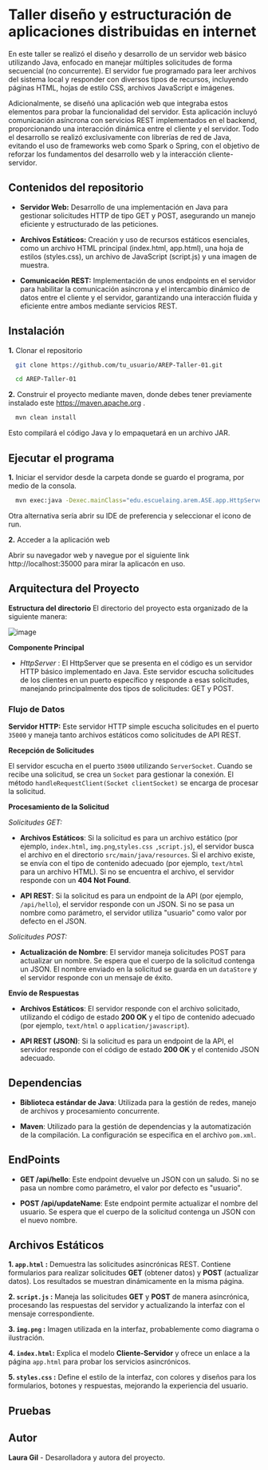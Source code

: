 
# Taller diseño y estructuración de aplicaciones distribuidas en internet


En este taller se realizó el diseño y desarrollo de un servidor web básico utilizando Java, enfocado en manejar múltiples solicitudes de forma secuencial (no concurrente). El servidor fue programado para leer archivos del sistema local y responder con diversos tipos de recursos, incluyendo páginas HTML, hojas de estilo CSS, archivos JavaScript e imágenes.

Adicionalmente, se diseñó una aplicación web que integraba estos elementos para probar la funcionalidad del servidor. Esta aplicación incluyó comunicación asíncrona con servicios REST implementados en el backend, proporcionando una interacción dinámica entre el cliente y el servidor. Todo el desarrollo se realizó exclusivamente con librerías de red de Java, evitando el uso de frameworks web como Spark o Spring, con el objetivo de reforzar los fundamentos del desarrollo web y la interacción cliente-servidor.



## Contenidos del repositorio
* **Servidor Web:** Desarrollo de una implementación en Java para gestionar solicitudes HTTP de tipo GET y POST, asegurando un manejo eficiente y estructurado de las peticiones.

* **Archivos Estáticos:** Creación y uso de recursos estáticos esenciales, como un archivo HTML principal (index.html, app.html), una hoja de estilos (styles.css), un archivo de JavaScript (script.js) y una imagen de muestra.

* **Comunicación REST:** Implementación de unos endpoints en el servidor para habilitar la comunicación asíncrona y el intercambio dinámico de datos entre el cliente y el servidor, garantizando una interacción fluida y eficiente entre ambos mediante servicios REST.
## Instalación

**1.**  Clonar el repositorio

```bash
  git clone https://github.com/tu_usuario/AREP-Taller-01.git

  cd AREP-Taller-01
```
**2.**  Construir el proyecto mediante maven, donde debes tener previamente instalado este https://maven.apache.org .
```bash
  mvn clean install
```  
Esto compilará el código Java y lo empaquetará en un archivo JAR.
## Ejecutar el programa
**1.**  Iniciar el servidor desde la carpeta donde se guardo el programa, por medio de la consola.
```bash
  mvn exec:java -Dexec.mainClass="edu.escuelaing.arem.ASE.app.HttpServer"
```
Otra alternativa sería abrir su IDE de preferencia y seleccionar el icono de run.

**2.** Acceder a la aplicación web

Abrir su navegador web y navegue por el siguiente link http://localhost:35000 para mirar la aplicacón en uso. 



## Arquitectura del Proyecto 
**Estructura del directorio**
El directorio del proyecto esta organizado de la siguiente manera:

![image](https://github.com/user-attachments/assets/7ec2dd45-9b0a-4c93-b020-fbaad55c483a)

**Componente Principal**
- *HttpServer* : El HttpServer que se presenta en el código es un servidor HTTP básico implementado en Java. Este servidor escucha solicitudes de los clientes en un puerto específico y responde a esas solicitudes, manejando principalmente dos tipos de solicitudes: GET y POST. 

### Flujo de Datos

**Servidor HTTP:** Este servidor HTTP simple escucha solicitudes en el puerto `35000` y maneja tanto archivos estáticos como solicitudes de API REST.

**Recepción de Solicitudes**

El servidor escucha en el puerto `35000` utilizando `ServerSocket`. Cuando se recibe una solicitud, se crea un `Socket` para gestionar la conexión. El método `handleRequestClient(Socket clientSocket)` se encarga de procesar la solicitud.

**Procesamiento de la Solicitud**

*Solicitudes GET:*

- **Archivos Estáticos**: Si la solicitud es para un archivo estático (por ejemplo, `index.html`, `img.png`,`styles.css `,`script.js`), el servidor busca el archivo en el directorio `src/main/java/resources`. Si el archivo existe, se envía con el tipo de contenido adecuado (por ejemplo, `text/html` para un archivo HTML). Si no se encuentra el archivo, el servidor responde con un **404 Not Found**.
  
- **API REST**: Si la solicitud es para un endpoint de la API (por ejemplo, `/api/hello`), el servidor responde con un JSON. Si no se pasa un nombre como parámetro, el servidor utiliza "usuario" como valor por defecto en el JSON.

*Solicitudes POST:*

- **Actualización de Nombre**: El servidor maneja solicitudes POST para actualizar un nombre. Se espera que el cuerpo de la solicitud contenga un JSON. El nombre enviado en la solicitud se guarda en un `dataStore` y el servidor responde con un mensaje de éxito.

**Envío de Respuestas**

- **Archivos Estáticos**: El servidor responde con el archivo solicitado, utilizando el código de estado **200 OK** y el tipo de contenido adecuado (por ejemplo, `text/html` o `application/javascript`).

- **API REST (JSON)**: Si la solicitud es para un endpoint de la API, el servidor responde con el código de estado **200 OK** y el contenido JSON adecuado.



## Dependencias

- **Biblioteca estándar de Java**: Utilizada para la gestión de redes, manejo de archivos y procesamiento concurrente.
  
- **Maven**: Utilizado para la gestión de dependencias y la automatización de la compilación. La configuración se especifica en el archivo `pom.xml`.

## EndPoints

- **GET /api/hello**: Este endpoint devuelve un JSON con un saludo. Si no se pasa un nombre como parámetro, el valor por defecto es "usuario".
  
- **POST /api/updateName**: Este endpoint permite actualizar el nombre del usuario. Se espera que el cuerpo de la solicitud contenga un JSON con el nuevo nombre.

## Archivos Estáticos

**1. `app.html` :**  Demuestra las solicitudes asincrónicas REST. Contiene formularios para realizar solicitudes **GET** (obtener datos) y **POST** (actualizar datos). Los resultados se muestran dinámicamente en la misma página.

**2. `script.js` :** Maneja las solicitudes **GET** y **POST** de manera asincrónica, procesando las respuestas del servidor y actualizando la interfaz con el mensaje correspondiente.

**3. `img.png` :** Imagen utilizada en la interfaz, probablemente como diagrama o ilustración.

**4. `index.html`:** Explica el modelo **Cliente-Servidor** y ofrece un enlace a la página `app.html` para probar los servicios asincrónicos.

**5. `styles.css` :** Define el estilo de la interfaz, con colores y diseños para los formularios, botones y respuestas, mejorando la experiencia del usuario.


## Pruebas
## Autor

**Laura Gil** - Desarolladora y autora del proyecto. 
